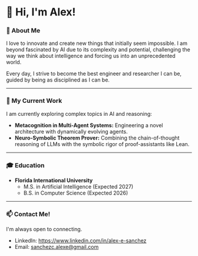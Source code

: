 # 👋 Hi, I'm Alex!

### 🧠 About Me
I love to innovate and create new things that initially seem impossible. I am beyond fascinated by AI due to its complexity and potential, challenging the way we think about intelligence and forcing us into an unprecedented world. 

Every day, I strive to become the best engineer and researcher I can be, guided by being as disciplined as I can be.

---

### 🚀 My Current Work
I am currently exploring complex topics in AI and reasoning:

* **Metacognition in Multi-Agent Systems:** Engineering a novel architecture with dynamically evolving agents.
* **Neuro-Symbolic Theorem Prover:** Combining the chain-of-thought reasoning of LLMs with the symbolic rigor of proof-assistants like Lean.

---

### 🎓 Education
* **Florida International University**
    * M.S. in Artificial Intelligence (Expected 2027)
    * B.S. in Computer Science (Expected 2026)

---

### 📫 Contact Me!
I'm always open to connecting.
   * LinkedIn: https://www.linkedin.com/in/alex-e-sanchez
   * Email: sanchezc.alexe@gmail.com
